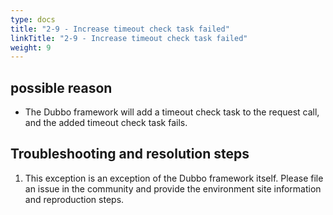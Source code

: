 ```yaml
---
type: docs
title: "2-9 - Increase timeout check task failed"
linkTitle: "2-9 - Increase timeout check task failed"
weight: 9
---
```


## possible reason

* The Dubbo framework will add a timeout check task to the request call, and the added timeout check task fails.

## Troubleshooting and resolution steps
1. This exception is an exception of the Dubbo framework itself. Please file an issue in the community and provide the environment site information and reproduction steps.



<p style="margin-top: 3rem;"> </p>
